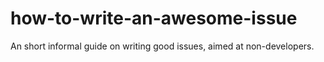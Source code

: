 # how-to-write-an-awesome-issue
An short informal guide on writing good issues, aimed at non-developers.
